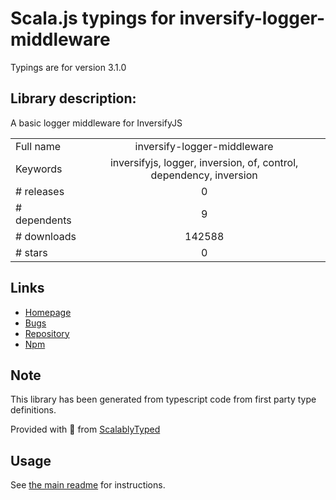 
# Scala.js typings for inversify-logger-middleware

Typings are for version 3.1.0

## Library description:
A basic logger middleware for InversifyJS

|                    |                 |
| ------------------ | :-------------: |
| Full name          | inversify-logger-middleware |
| Keywords           | inversifyjs, logger, inversion, of, control, dependency, inversion |
| # releases         | 0 |
| # dependents       | 9 |
| # downloads        | 142588 |
| # stars            | 0 |

## Links
- [Homepage](https://github.com/inversify/inversify-logger-middleware#readme)
- [Bugs](https://github.com/inversify/inversify-logger-middleware/issues)
- [Repository](https://github.com/inversify/inversify-logger-middleware)
- [Npm](https://www.npmjs.com/package/inversify-logger-middleware)
    


## Note
This library has been generated from typescript code from first party type definitions.

Provided with :purple_heart: from [ScalablyTyped](https://github.com/oyvindberg/ScalablyTyped)

## Usage
See [the main readme](../../readme.md) for instructions.


